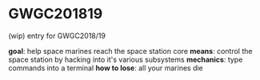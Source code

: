 # GWGC201819

(wip) entry for GWGC2018/19

**goal**: help space marines reach the space station core
**means**: control the space station by hacking into it's various subsystems
**mechanics**: type commands into a terminal
**how to lose**: all your marines die
